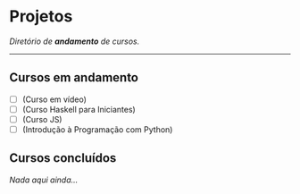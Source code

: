 # Projetos

*Diretório de **andamento** de cursos.*

---

## Cursos em andamento

- [ ] (Curso em vídeo)
- [ ] (Curso Haskell para Iniciantes)
- [ ] (Curso JS)
- [ ] (Introdução à Programação com Python)

## Cursos concluídos

*Nada aqui ainda...*